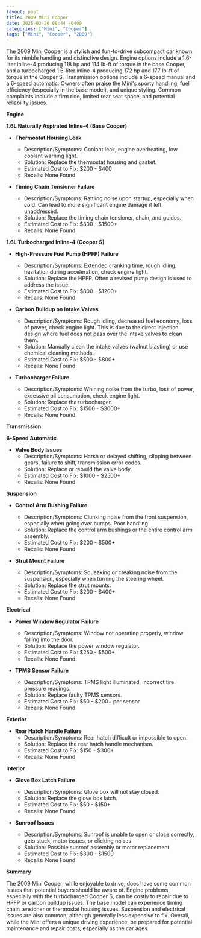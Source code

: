 ```yaml
---
layout: post
title: 2009 Mini Cooper
date: 2025-03-20 08:44 -0400
categories: ["Mini", "Cooper"]
tags: ["Mini", "Cooper", "2009"]
---
```

The 2009 Mini Cooper is a stylish and fun-to-drive subcompact car known for its nimble handling and distinctive design. Engine options include a 1.6-liter inline-4 producing 118 hp and 114 lb-ft of torque in the base Cooper, and a turbocharged 1.6-liter inline-4 producing 172 hp and 177 lb-ft of torque in the Cooper S. Transmission options include a 6-speed manual and a 6-speed automatic. Owners often praise the Mini's sporty handling, fuel efficiency (especially in the base model), and unique styling. Common complaints include a firm ride, limited rear seat space, and potential reliability issues.

**Engine**

**1.6L Naturally Aspirated Inline-4 (Base Cooper)**

*   **Thermostat Housing Leak**
    *   Description/Symptoms: Coolant leak, engine overheating, low coolant warning light.
    *   Solution: Replace the thermostat housing and gasket.
    *   Estimated Cost to Fix: $200 - $400
    *   Recalls: None Found

*   **Timing Chain Tensioner Failure**
    *   Description/Symptoms: Rattling noise upon startup, especially when cold. Can lead to more significant engine damage if left unaddressed.
    *   Solution: Replace the timing chain tensioner, chain, and guides.
    *   Estimated Cost to Fix: $800 - $1500+
    *   Recalls: None Found

**1.6L Turbocharged Inline-4 (Cooper S)**

*   **High-Pressure Fuel Pump (HPFP) Failure**
    *   Description/Symptoms: Extended cranking time, rough idling, hesitation during acceleration, check engine light.
    *   Solution: Replace the HPFP. Often a revised pump design is used to address the issue.
    *   Estimated Cost to Fix: $800 - $1200+
    *   Recalls: None Found

*   **Carbon Buildup on Intake Valves**
    *   Description/Symptoms: Rough idling, decreased fuel economy, loss of power, check engine light. This is due to the direct injection design where fuel does not pass over the intake valves to clean them.
    *   Solution: Manually clean the intake valves (walnut blasting) or use chemical cleaning methods.
    *   Estimated Cost to Fix: $500 - $800+
    *   Recalls: None Found

*   **Turbocharger Failure**
    *   Description/Symptoms: Whining noise from the turbo, loss of power, excessive oil consumption, check engine light.
    *   Solution: Replace the turbocharger.
    *   Estimated Cost to Fix: $1500 - $3000+
    *   Recalls: None Found

**Transmission**

**6-Speed Automatic**

*   **Valve Body Issues**
    *   Description/Symptoms: Harsh or delayed shifting, slipping between gears, failure to shift, transmission error codes.
    *   Solution: Replace or rebuild the valve body.
    *   Estimated Cost to Fix: $1000 - $2500+
    *   Recalls: None Found

**Suspension**

*   **Control Arm Bushing Failure**
    *   Description/Symptoms: Clunking noise from the front suspension, especially when going over bumps. Poor handling.
    *   Solution: Replace the control arm bushings or the entire control arm assembly.
    *   Estimated Cost to Fix: $200 - $500+
    *   Recalls: None Found

*   **Strut Mount Failure**
    *   Description/Symptoms: Squeaking or creaking noise from the suspension, especially when turning the steering wheel.
    *   Solution: Replace the strut mounts.
    *   Estimated Cost to Fix: $200 - $400+
    *   Recalls: None Found

**Electrical**

*   **Power Window Regulator Failure**
    *   Description/Symptoms: Window not operating properly, window falling into the door.
    *   Solution: Replace the power window regulator.
    *   Estimated Cost to Fix: $250 - $500+
    *   Recalls: None Found

*   **TPMS Sensor Failure**
    *   Description/Symptoms: TPMS light illuminated, incorrect tire pressure readings.
    *   Solution: Replace faulty TPMS sensors.
    *   Estimated Cost to Fix: $50 - $200+ per sensor
    *   Recalls: None Found

**Exterior**

*   **Rear Hatch Handle Failure**
    *   Description/Symptoms: Rear hatch difficult or impossible to open.
    *   Solution: Replace the rear hatch handle mechanism.
    *   Estimated Cost to Fix: $150 - $300+
    *   Recalls: None Found

**Interior**

*   **Glove Box Latch Failure**
    *   Description/Symptoms: Glove box will not stay closed.
    *   Solution: Replace the glove box latch.
    *   Estimated Cost to Fix: $50 - $150+
    *   Recalls: None Found

* **Sunroof Issues**
    * Description/Symptoms: Sunroof is unable to open or close correctly, gets stuck, motor issues, or clicking noises
    * Solution: Possible sunroof assembly or motor replacement
    * Estimated Cost to Fix: $300 - $1500
    * Recalls: None Found

**Summary**

The 2009 Mini Cooper, while enjoyable to drive, does have some common issues that potential buyers should be aware of. Engine problems, especially with the turbocharged Cooper S, can be costly to repair due to HPFP or carbon buildup issues. The base model can experience timing chain tensioner or thermostat housing issues. Suspension and electrical issues are also common, although generally less expensive to fix. Overall, while the Mini offers a unique driving experience, be prepared for potential maintenance and repair costs, especially as the car ages.

